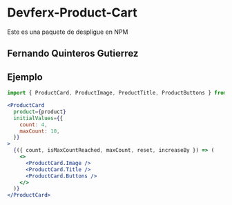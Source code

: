 # Devferx-Product-Cart

Este es una paquete de despligue en NPM

## Fernando Quinteros Gutierrez

## Ejemplo

```js
import { ProductCard, ProductImage, ProductTitle, ProductButtons } from 'devferx-product-card'
```

```jsx
<ProductCard
  product={product}
  initialValues={{
    count: 4,
    maxCount: 10,
  }}
>
  {({ count, isMaxCountReached, maxCount, reset, increaseBy }) => (
    <>
      <ProductCard.Image />
      <ProductCard.Title />
      <ProductCard.Buttons />
    </>
  )}
</ProductCard>
```